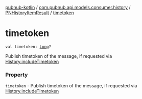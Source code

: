 [pubnub-kotlin](../../index.md) / [com.pubnub.api.models.consumer.history](../index.md) / [PNHistoryItemResult](index.md) / [timetoken](./timetoken.md)

# timetoken

`val timetoken: `[`Long`](https://kotlinlang.org/api/latest/jvm/stdlib/kotlin/-long/index.html)`?`

Publish timetoken of the message, if requested via [History.includeTimetoken](../../com.pubnub.api.endpoints/-history/include-timetoken.md)

### Property

`timetoken` - Publish timetoken of the message, if requested via [History.includeTimetoken](../../com.pubnub.api.endpoints/-history/include-timetoken.md)